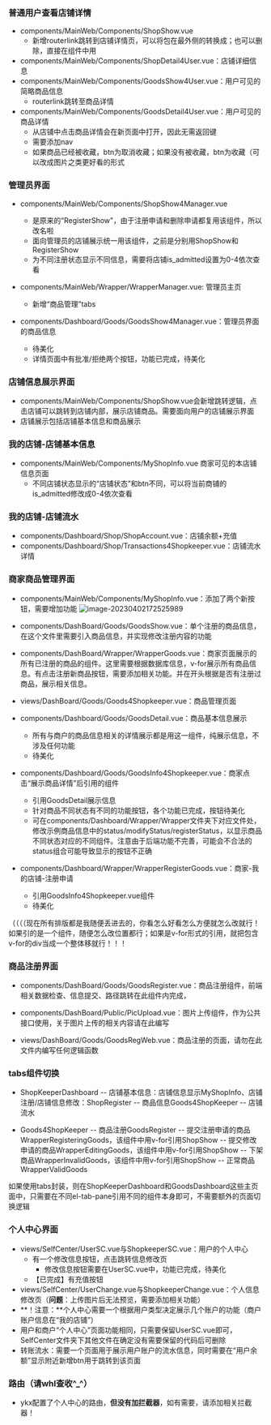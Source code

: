 ### 普通用户查看店铺详情

- components/MainWeb/Components/ShopShow.vue
  - 新增routerlink跳转到店铺详情页，可以将包在最外侧的<a>转换成<routerlink>；也可以删除<a>，直接在组件中用<routerlink>
- components/MainWeb/Components/ShopDetail4User.vue：店铺详细信息
- components/MainWeb/Components/GoodsShow4User.vue：用户可见的简略商品信息
  - routerlink跳转至商品详情
- components/MainWeb/Components/GoodsDetail4User.vue：用户可见的商品详情
  - 从店铺中点击商品详情会在新页面中打开，因此无需返回键
  - 需要添加nav
  - 如果商品已经被收藏，btn为取消收藏；如果没有被收藏，btn为收藏（可以改成图片之类更好看的形式

### 管理员界面
- components/MainWeb/Components/ShopShow4Manager.vue
  - 是原来的“RegisterShow"，由于注册申请和删除申请都复用该组件，所以改名啦
  - 面向管理员的店铺展示统一用该组件，之前是分别用ShopShow和RegisterShow
  - 为不同注册状态显示不同信息，需要将店铺is_admitted设置为0-4依次查看

- components/MainWeb/Wrapper/WrapperManager.vue: 管理员主页
  - 新增“商品管理”tabs

- components/Dashboard/Goods/GoodsShow4Manager.vue：管理员界面的商品信息
  - 待美化
  - 详情页面中有批准/拒绝两个按钮，功能已完成，待美化

### 店铺信息展示界面
- components/MainWeb/Components/ShopShow.vue会新增跳转逻辑，点击店铺可以跳转到店铺内部，展示店铺商品。需要面向用户的店铺展示界面
- 店铺展示包括店铺基本信息和商品展示

### 我的店铺-店铺基本信息
- components/MainWeb/Components/MyShopInfo.vue 商家可见的本店铺信息页面
  - 不同店铺状态显示的“店铺状态”和btn不同，可以将当前商铺的is_admitted修改成0-4依次查看

### 我的店铺-店铺流水
- components/Dashboard/Shop/ShopAccount.vue：店铺余额+充值
- components/Dashboard/Shop/Transactions4Shopkeeper.vue：店铺流水详情

### 商家商品管理界面

- components/MainWeb/Components/MyShopInfo.vue：添加了两个新按钮，需要增加功能
  ![image-20230402172525989](C:\Users\PC\AppData\Roaming\Typora\typora-user-images\image-20230402172525989.png)
- components/DashBoard/Goods/GoodsShow.vue：单个注册的商品信息，在这个文件里需要引入商品信息，并实现修改注册内容的功能
- components/DashBoard/Wrapper/WrapperGoods.vue：商家页面展示的所有已注册的商品的组件。这里需要根据数据库信息，v-for展示所有商品信息。有点击注册新商品按钮，需要添加相关功能。并在开头根据是否有注册过商品，展示相关信息。

- views/DashBoard/Goods/Goods4Shopkeeper.vue：商品管理页面

- components/Dashboard/Goods/GoodsDetail.vue：商品基本信息展示
  - 所有与商户的商品信息相关的详情展示都是用这一组件，纯展示信息，不涉及任何功能
  - 待美化
  
- components/Dashboard/Goods/GoodsInfo4Shopkeeper.vue：商家点击“展示商品详情”后引用的组件
  - 引用GoodsDetail展示信息
  - 针对商品不同状态有不同的功能按钮，各个功能已完成，按钮待美化
  - 可在components/Dashboard/Wrapper/Wrapper文件夹下对应文件处，修改示例商品信息中的status/modifyStatus/registerStatus，以显示商品不同状态对应的不同组件。注意由于后端功能不完善，可能会不合法的status组合可能导致显示的按钮不正确

- components/Dashboard/Wrapper/WrapperRegisterGoods.vue：商家-我的店铺-注册申请
  - 引用GoodsInfo4Shopkeeper.vue组件
  - 待美化



（（（（现在所有排版都是我随便丢进去的，你看怎么好看怎么方便就怎么改就行！如果引的是一个组件，随便怎么改位置都行；如果是v-for形式的引用，就把包含v-for的div当成一个整体移就行！！！




### 商品注册界面

- components/DashBoard/Goods/GoodsRegister.vue：商品注册组件，前端相关数据检查、信息提交、路径跳转在此组件内完成，

- components/DashBoard/Public/PicUpload.vue：图片上传组件，作为公共接口使用，关于图片上传的相关内容请在此编写

- views/DashBoard/Goods/GoodsRegWeb.vue：商品注册的页面，请勿在此文件内编写任何逻辑函数

  


### tabs组件切换
- ShopKeeperDashboard
-- 店铺基本信息：店铺信息显示MyShopInfo、店铺注册/店铺信息修改：ShopRegister
-- 商品信息Goods4ShopKeeper
-- 店铺流水

- Goods4ShopKeeper
-- 商品注册GoodsRegister
-- 提交注册申请的商品WrapperRegisteringGoods，该组件中用v-for引用ShopShow
-- 提交修改申请的商品WrapperEditingGoods，该组件中用v-for引用ShopShow
-- 下架商品WrapperInvalidGoods，该组件中用v-for引用ShopShow
-- 正常商品WrapperValidGoods

如果使用tabs封装，则在ShopKeeperDashboard和GoodsDashboard这些主页面中，只需要在不同el-tab-pane引用不同的组件本身即可，不需要额外的页面切换逻辑



### 个人中心界面

- views/SelfCenter/UserSC.vue与ShopkeeperSC.vue：用户的个人中心
  - 有一个修改信息按钮，点击跳转信息修改页
    - 修改信息按钮需要在UserSC.vue中，功能已完成，待美化
  - 【已完成】有充值按钮
- views/SelfCenter/UserChange.vue与ShopkeeperChange.vue：个人信息修改页（**问题**：上传图片后无法预览，需要添加相关功能）
- **！注意：**个人中心需要一个根据用户类型决定展示几个账户的功能（商户账户信息在“我的店铺”）
- 用户和商户“个人中心”页面功能相同，只需要保留UserSC.vue即可，SelfCenter文件夹下其他文件在确定没有需要保留的代码后可删除
- 转账流水：需要一个页面用于展示用户账户的流水信息，同时需要在“用户余额”显示附近新增btn用于跳转到该页面


### 路由（请whl查收^_^）

- ykx配置了个人中心的路由，**但没有加拦截器**，如有需要，请添加相关拦截器！